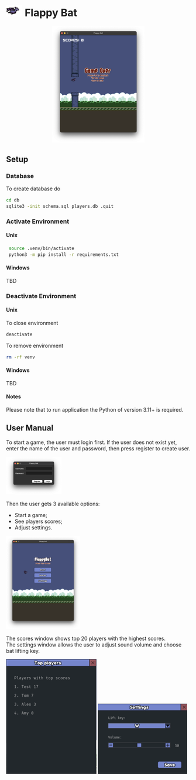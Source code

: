 # ![bat](./images/bat_mid.png) Flappy Bat

<p align="center" width="100%">
    <img src="docs/game.png" width=50% height=50%>
</p>

## Setup 

### Database

To create database do
```bash
cd db
sqlite3 -init schema.sql players.db .quit
```

### Activate Environment

#### Unix

```bash
 source .venv/bin/activate                 
 python3 -m pip install -r requirements.txt
```

#### Windows

TBD

### Deactivate Environment

#### Unix

To close environment
```bash
deactivate
```
To remove environment
```bash
rm -rf venv
```

#### Windows

TBD

#### Notes

Please note that to run application the Python of version 3.11+ is required.

## User Manual

To start a game, the user must login first. If the user does not exist yet, enter the name of the user and password, then press register to create user.

<img src="docs/login.png" width=30%>

Then the user gets 3 available options:
- Start a game;
- See players scores;
- Adjust settings.

<img src="docs/menu.png" width=40%>

The scores window shows top 20 players with the highest scores.   
The settings window allows the user to adjust sound volume and choose bat lifting key.

<img src="docs/scores.png" height=314px>&nbsp;<img src="docs/settings.png" width=244px>
